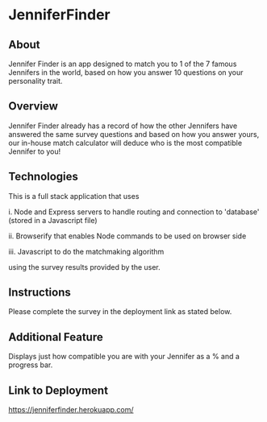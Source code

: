 # JenniferFinder

## About

Jennifer Finder is an app designed to match you to 1 of the 7 famous Jennifers in the world, based on how you answer 10 questions on your personality trait.

## Overview

Jennifer Finder already has a record of how the other Jennifers have answered the same survey questions and based on how you answer yours, our in-house match calculator will deduce who is the most compatible Jennifer to you!

## Technologies

This is a full stack application that uses

i. Node and Express servers to handle routing and connection to 'database' (stored in a Javascript file)

ii. Browserify that enables Node commands to be used on browser side

iii. Javascript to do the matchmaking algorithm

using the survey results provided by the user.

## Instructions

Please complete the survey in the deployment link as stated below.

## Additional Feature

Displays just how compatible you are with your Jennifer as a % and a progress bar.

## Link to Deployment

https://jenniferfinder.herokuapp.com/
